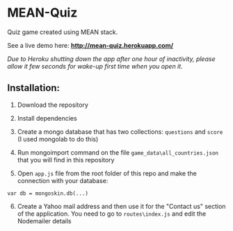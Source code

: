 # MEAN-Quiz
Quiz game created using MEAN stack. 

See a live demo here: **http://mean-quiz.herokuapp.com/**

*Due to Heroku shutting down the app after one hour of inactivity, please allow it few seconds for wake-up first time when you open it.*

## Installation:

1. Download the repository

2. Install dependencies 

3. Create a mongo database that has two collections: `questions` and `score` (I used mongolab to do this)

4. Run mongoimport command on the file `game_data\all_countries.json` that you will find in this repository

5. Open `app.js` file from the root folder of this repo and make the connection with your database: 

  `var db = mongoskin.db(...)`

6. Create a Yahoo mail address and then use it for the "Contact us" section of the application. You need to go to `routes\index.js` and edit the Nodemailer details
